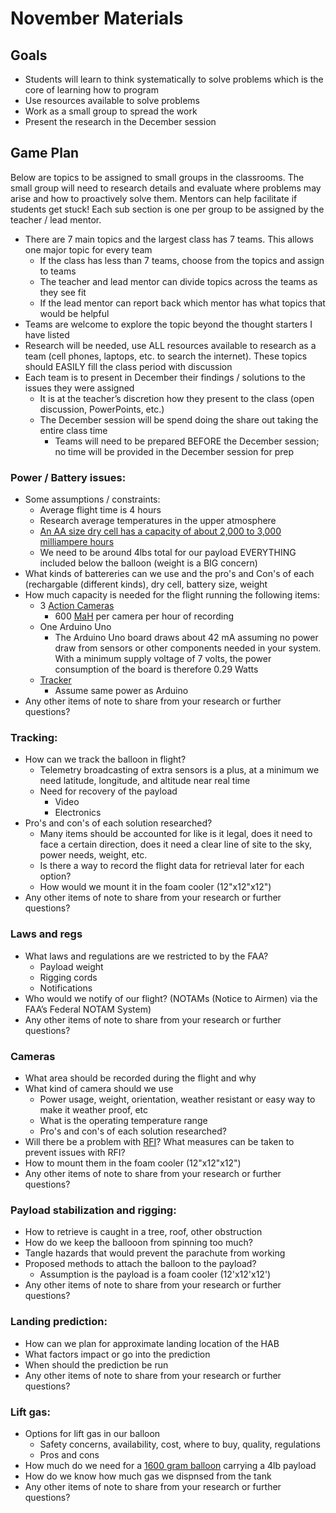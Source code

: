 # November Materials

## Goals

- Students will learn to think systematically to solve problems which is the core of learning how to program
- Use resources available to solve problems
- Work as a small group to spread the work
- Present the research in the December session

## Game Plan

Below are topics to be assigned to small groups in the classrooms. The small group will need to research details and evaluate where problems may arise and how to proactively solve them. Mentors can help facilitate if students get stuck! Each sub section is one per group to be assigned by the teacher / lead mentor.

-	There are 7 main topics and the largest class has 7 teams. This allows one major topic for every team
    -	If the class has less than 7 teams, choose from the topics and assign to teams
    -	The teacher and lead mentor can divide topics across the teams as they see fit
    -	If the lead mentor can report back which mentor has what topics that would be helpful
-	Teams are welcome to explore the topic beyond the thought starters I have listed
-	Research will be needed, use ALL resources available to research as a team (cell phones, laptops, etc. to search the internet). These topics should EASILY fill the class period with discussion
-	Each team is to present in December their findings / solutions to the issues they were assigned
    -	It is at the teacher’s discretion how they present to the class (open discussion, PowerPoints, etc.)
    -	The December session will be spend doing the share out taking the entire class time
        -	Teams will need to be prepared BEFORE the December session; no time will be provided in the December session for prep


### Power / Battery issues:
  - Some assumptions / constraints:
    - Average flight time is 4 hours
    - Research average temperatures in the upper atmosphere
    - [An AA size dry cell has a capacity of about 2,000 to 3,000 milliampere hours](https://en.wikipedia.org/wiki/Ampere_hour)
    - We need to be around 4lbs total for our payload EVERYTHING included below the balloon (weight is a BIG concern)
  - What kinds of battereries can we use and the pro's and Con's of each (rechargable (different kinds), dry cell, battery size, weight 
  - How much capacity is needed for the flight running the following items:
    - 3 [Action Cameras](https://smile.amazon.com/AKASO-Control-Waterproof-Adjustable-Accessories/dp/B07J4TNYV8/ref=sxin_14_pa_sp_search_thematic_sspa?content-id=amzn1.sym.b5b80b36-fed9-4412-8be2-fe5bba09d25a%3Aamzn1.sym.b5b80b36-fed9-4412-8be2-fe5bba09d25a&crid=2M1SZIIOA5ZR&cv_ct_cx=action+camera&keywords=action+camera&pd_rd_i=B07J4TNYV8&pd_rd_r=eb4d6768-709a-4d5e-af3a-9e4d86fc982d&pd_rd_w=PfzEZ&pd_rd_wg=3vTGD&pf_rd_p=b5b80b36-fed9-4412-8be2-fe5bba09d25a&pf_rd_r=VVC8M2TJC22MBTH2J5ZE&qid=1667488279&qu=eyJxc2MiOiI2LjQ0IiwicXNhIjoiNi4wMiIsInFzcCI6IjUuMzgifQ%3D%3D&sprefix=action+came%2Caps%2C204&sr=1-3-a73d1c8c-2fd2-4f19-aa41-2df022bcb241-spons&ufe=app_do%3Aamzn1.fos.f5122f16-c3e8-4386-bf32-63e904010ad0&psc=1)
      - 600 [MaH](https://en.wikipedia.org/wiki/Ampere_hour) per camera per hour of recording
    - One Arduino Uno 
      - The Arduino Uno board draws about 42 mA assuming no power draw from sensors or other components needed in your system. With a minimum supply voltage of 7 volts, the power consumption of the board is therefore 0.29 Watts
    - [Tracker](http://qrp-labs.com/lightaprsw2)
      - Assume same power as Arduino 
  - Any other items of note to share from your research or further questions?


### Tracking:
  - How can we track the balloon in flight?
    - Telemetry broadcasting of extra sensors is a plus, at a minimum we need latitude, longitude, and altitude near real time
    - Need for recovery of the payload
      - Video
      - Electronics
  - Pro's and con's of each solution researched?
    - Many items should be accounted for like is it legal, does it need to face a certain direction, does it need a clear line of site to the sky, power needs, weight, etc.
    - Is there a way to record the flight data for retrieval later for each option?
    - How would we mount it in the foam cooler (12"x12"x12")
  - Any other items of note to share from your research or further questions?


### Laws and regs
  - What laws and regulations are we restricted to by the FAA?
    - Payload weight
    - Rigging cords
    - Notifications
  - Who would we notify of our flight? (NOTAMs (Notice to Airmen) via the FAA’s Federal NOTAM System)
  - Any other items of note to share from your research or further questions?


### Cameras
  - What area should be recorded during the flight and why
  - What kind of camera should we use
    - Power usage, weight, orientation, weather resistant or easy way to make it weather proof, etc
    - What is the operating temperature range
    - Pro's and con's of each solution researched?
  - Will there be a problem with [RFI](https://en.wikipedia.org/wiki/Radio_frequency)? What measures can be taken to prevent issues with RFI?
  - How to mount them in the foam cooler (12"x12"x12")
  - Any other items of note to share from your research or further questions?


### Payload stabilization and rigging:
  - How to retrieve is caught in a tree, roof, other obstruction
  - How do we keep the ballooon from spinning too much?
  - Tangle hazards that would prevent the parachute from working
  - Proposed methods to attach the balloon to the payload?
    - Assumption is the payload is a foam cooler (12'x12'x12')
  - Any other items of note to share from your research or further questions?



### Landing prediction:
  - How can we plan for approximate landing location of the HAB
  - What factors impact or go into the prediction
  - When should the prediction be run
  - Any other items of note to share from your research or further questions?



### Lift gas:
  - Options for lift gas in our balloon
    - Safety concerns, availability, cost, where to buy, quality, regulations
    - Pros and cons
  - How much do we need for a [1600 gram balloon](https://www.kaymont.com/_files/ugd/a13aac_8b84755b308c473b8ac99f1dc39b80e1.pdf) carrying a 4lb payload
  - How do we know how much gas we dispnsed from the tank
  - Any other items of note to share from your research or further questions?
